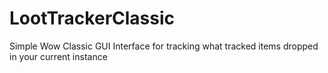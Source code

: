 # LootTrackerClassic
Simple Wow Classic GUI Interface for tracking what tracked items dropped in your current instance
